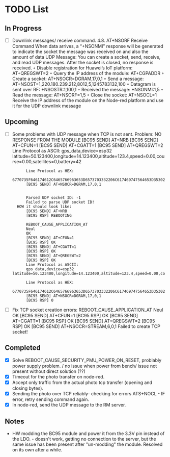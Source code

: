 # TODO List

## In Progress
- [ ] Downlink messages/ receive command.
        4.8. AT+NSORF Receive Command
        When data arrives, a “+NSONMI” response will be generated to indicate the socket the message was received on and also the amount of data
        UDP Message: You can create a socket, send, receive, and read UDP messages. After the socket is closed, no response is received.
            ◦ Disable registration for Huawei’s IoT platform: AT+QREGSWT=2
            ◦ Query the IP address of the module: AT+CGPADDR
            ◦ Create a socket: AT+NSOCR=DGRAM,17,0,1
            ◦ Send a message: AT+NSOST=1,220.180.239.212,8012,5,1245783132,100
            ◦ Datagram is sent over RF: +NSOSTR:1,100,1
            ◦ Received the message: +NSONMI:1,5
            ◦ Read the message: AT+NSORF=1,5
            ◦ Close the socket: AT+NSOCL=1
        Receive the IP address of the module on the Node-red platform and use it for the UDP downlink message


## Upcoming
- [ ] Some problems with UDP message when TCP is not sent. 
        Problem: NO RESPONSE FROM THE MODULE
            [BC95 SEND] AT+NRB
            [BC95 SEND] AT+CFUN=1
            [BC95 SEND] AT+CGATT=1
            [BC95 SEND] AT+QREGSWT=2
            Line Protocol as ASCII:
            gps_data,device=esp32 latitude=50.123400,longitude=14.123400,altitude=123.4,speed=0.00,course=0.00,satellites=0,battery=42

            Line Protocol as HEX:
            6770735F646174612C6465766963653D6573703332206C617469747564653D35302E3132333430302C6C6F6E6769747564653D31342E3132333430302C616C7469747564653D3132332E342C73706565643D302E30302C636F757273653D302E30302C736174656C6C697465733D302C626174746572793D3432
            [BC95 SEND] AT+NSOCR=DGRAM,17,0,1


            Parsed UDP socket ID: -1
            Failed to parse UDP socket ID!
        HOW it should look like:
            [BC95 SEND] AT+NRB
            [BC95 RSP] REBOOTING

            REBOOT_CAUSE_APPLICATION_AT
            Neul 
            OK
            [BC95 SEND] AT+CFUN=1
            [BC95 RSP] OK
            [BC95 SEND] AT+CGATT=1
            [BC95 RSP] OK
            [BC95 SEND] AT+QREGSWT=2
            [BC95 RSP] OK
            Line Protocol as ASCII:
            gps_data,device=esp32 latitude=50.123400,longitude=14.123400,altitude=123.4,speed=0.00,course=0.00,satellites=0,battery=42

            Line Protocol as HEX:
            6770735F646174612C6465766963653D6573703332206C617469747564653D35302E3132333430302C6C6F6E6769747564653D31342E3132333430302C616C7469747564653D3132332E342C73706565643D302E30302C636F757273653D302E30302C736174656C6C697465733D302C626174746572793D3432
            [BC95 SEND] AT+NSOCR=DGRAM,17,0,1
            [BC95 RSP] 0
- [ ] Fix TCP socket creation errors:
        REBOOT_CAUSE_APPLICATION_AT
        Neul 
        OK
        [BC95 SEND] AT+CFUN=1
        [BC95 RSP] OK
        [BC95 SEND] AT+CGATT=1
        [BC95 RSP] OK
        [BC95 SEND] AT+QREGSWT=2
        [BC95 RSP] OK
        [BC95 SEND] AT+NSOCR=STREAM,6,0,1
        Failed to create TCP socket!


## Completed
- [x] Solve REBOOT_CAUSE_SECURITY_PMU_POWER_ON_RESET, problably power supply problem. / no issue when power from bench/ issue not present without direct solution (??)
- [x] Timeout for the photo transfer on node-red.
- [x] Accept only traffic from the actual photo tcp transfer (opening and closing bytes). 
- [x] Sending the photo over TCP reliably- checking for errors ATS+NOCL - IF error, retry sending command again.
- [x] In node-red, send the UDP message to the RM server.

## Notes
- HW modding the BC95 module and power it from the 3.3V pin instead of the LDO. - doesn't work, getting no connection to the server, but the same issue has been present after "un-modding" the module. Resolved on its own after a while.

